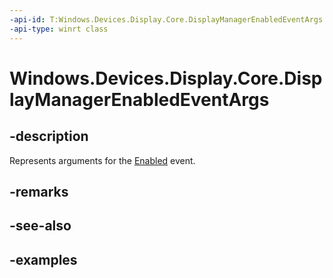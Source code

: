 ```yaml
---
-api-id: T:Windows.Devices.Display.Core.DisplayManagerEnabledEventArgs
-api-type: winrt class
---
```


<!-- Class syntax.
public class DisplayManagerEnabledEventArgs 
-->

# Windows.Devices.Display.Core.DisplayManagerEnabledEventArgs

## -description
Represents arguments for the [Enabled](displaymanager_enabled.md) event.

## -remarks

## -see-also

## -examples
